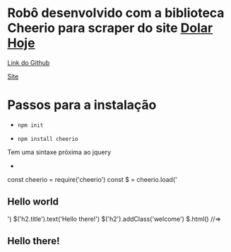 # Robô desenvolvido com a biblioteca Cheerio para scraper do site [Dolar Hoje](https://dolarhoje.com/)

[Link do Github](https://github.com/cheeriojs/cheerio)

[Site](https://cheerio.js.org/)

# Passos para a instalação

* ``` npm init ```

* ``` npm install cheerio ```

Tem uma sintaxe próxima ao jquery 
* ```
const cheerio = require('cheerio')
const $ = cheerio.load('<h2 class="title">Hello world</h2>')
$('h2.title').text('Hello there!')
$('h2').addClass('welcome')
$.html()
//=> <h2 class="title welcome">Hello there!</h2>
 ```




